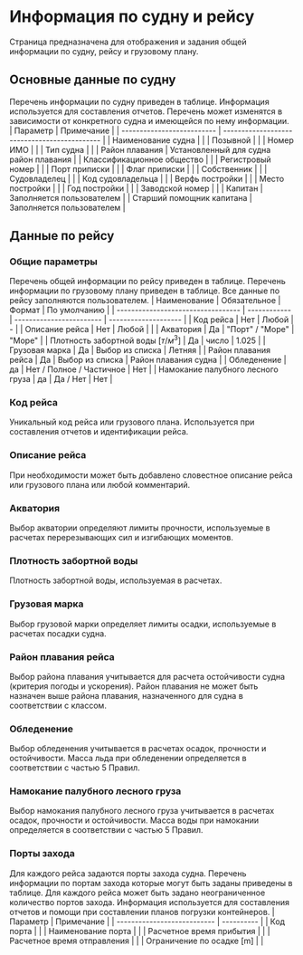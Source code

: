 # Информация по судну и рейсу
Страница предназначена для отображения и задания общей информации по судну, рейсу и грузовому плану.

## Основные данные по судну
Перечень информации по судну приведен в таблице. Информация используется для составления отчетов. Перечень может изменятся в зависимости от конкретного судна и имеющейся по нему информации.  
| Параметр                   | Примечание                                   |
| -------------------------- | -------------------------------------------- |
| Наименование судна         |                                              |
| Позывной                   |                                              |
| Номер ИМО                  |                                              |
| Тип судна                  |                                              |
| Район плавания             | Установленный для судна район плавания       |
| Классификационное общество |                                              |
| Регистровый номер          |                                              |
| Порт приписки              |                                              |
| Флаг приписки              |                                              |
| Собственник                |                                              |
| Cудовладелец               |                                              |
| Код судовладельца          |                                              |
| Верфь постройки            |                                              |
| Место постройки            |                                              |
| Год постройки              |                                              |
| Заводской номер            |                                              |
| Капитан                    | Заполняется пользователем                    |
| Старший помощник капитана  | Заполняется пользователем                    |

## Данные по рейсу
### Общие параметры
Перечень общей информации по рейсу приведен в таблице. Перечень информации по грузовому плану приведен в таблице. Все данные по рейсу заполняются пользователем.
| Наименование                       | Обязательное | Формат                   | По умолчанию         |
| ---------------------------------- | ------------ | ------------------------ | -------------------- |
| Код рейса                          | Нет          | Любой                    | -                    |
| Описание рейса                     | Нет          | Любой                    |                      |
| Акватория                          | Да           | "Порт" / "Море"          | "Море"               |
| Плотность забортной воды $[т/м^3]$ | Да           | число                    | 1.025                |
| Грузовая марка                     | Да           | Выбор из списка          | Летняя               |
| Район плавания рейса               | Да           | Выбор из списка          | Район плавания судна |
| Обледенение                        | да           | Нет / Полное / Частичное | Нет                  |
| Намокание палубного лесного груза  | да           | Да / Нет                 | Нет                  |

### Код рейса
Уникальный код рейса или грузового плана. Используется при составления отчетов и идентификации рейса.

### Описание рейса
При необходимости может быть добавлено словестное описание рейса или грузового плана или любой комментарий. 

### Акватория
Выбор акватории определяют лимиты прочности, используемые в расчетах перерезывающих сил и изгибающих моментов. 

### Плотность забортной воды
Плотность забортной воды, используемая в расчетах.

### Грузовая марка
Выбор грузовой марки определяет лимиты осадки, используемые в расчетах посадки судна. 

### Район плавания рейса
Выбор района плавания учитывается для расчета остойчивости судна (критерия погоды и ускорения). Район плавания не может быть назначен выше района плавания, назначенного для судна в соответствии с классом.

### Обледенение
Выбор обледенения учитывается в расчетах осадок, прочности и остойчивости. Масса льда при обледенении определяется в соответствии с частью 5 Правил. 

### Намокание палубного лесного груза
Выбор намокания палубного лесного груза учитывается в расчетах осадок, прочности и остойчивости. Масса воды при намокании определяется в соответствии с частью 5 Правил. 

### Порты захода
Для каждого рейса задаются порты захода судна. Перечень информации по портам захода которые могут быть заданы приведены в таблице. Для каждого рейса может быть задано неограниченное количество портов захода. Информация используется для составления отчетов и помощи при составлении планов погрузки контейнеров.
| Параметр                    | Примечание |
| --------------------------- | ---------- |
| Код порта                   |            |
| Наименование порта          |            |
| Расчетное время прибытия    |            |
| Расчетное время отправления |            |
| Ограничение по осадке [m]   |            |
